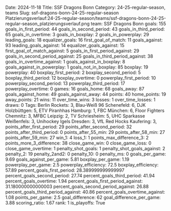 Date: 2024-11-18
Title: SSF Dragons Bonn
Category: 24-25-regular-season, teams
Slug: ssf-dragons-bonn-24-25-regular-season
Platzierungsverlauf:24-25-regular-season/teams/ssf-dragons-bonn-24-25-regular-season_platzierungsverlauf.png
team: SSF Dragons Bonn
goals: 155
goals_in_first_period: 44
goals_in_second_period: 43
goals_in_third_period: 65
goals_in_overtime: 3
goals_in_boxplay: 2
goals_in_powerplay: 29
leading_goals: 18
equalizer_goals: 16
first_goal_of_match: 11
goals_against: 93
leading_goals_against: 14
equalizer_goals_against: 15
first_goal_of_match_against: 5
goals_in_first_period_against: 29
goals_in_second_period_against: 25
goals_in_third_period_against: 38
goals_in_overtime_against: 1
goals_against_in_boxplay: 8
goals_against_in_powerplay: 1
goals_not_in_boxplay: 85
boxplay: 19
powerplay: 40
boxplay_first_period: 2
boxplay_second_period: 5
boxplay_third_period: 12
boxplay_overtime: 0
powerplay_first_period: 10
powerplay_second_period: 13
powerplay_third_period: 17
powerplay_overtime: 0
games: 16
goals_home: 68
goals_away: 87
goals_against_home: 49
goals_against_away: 44
points: 40
home_points: 19
away_points: 21
wins: 11
over_time_wins: 3
losses: 1
over_time_losses: 1
draws: 0
Tags:  Berlin Rockets: 3,  Blau-Weiß 96 Schenefeld: 6,  DJK Holzbüttgen: 5,  ETV Piranhhas Hamburg: 1,  FBC München: 6,  Floor Fighters Chemnitz: 3,  MFBC Leipzig: 2,  TV Schriesheim: 5,  UHC Sparkasse Weißenfels: 3,  Unihockey Igels Dresden: 3,  VfL Red Hocks Kaufering: 3,
points_after_first_period: 29
points_after_second_period: 32
points_after_third_period: 0
points_after_55_min: 29
points_after_58_min: 27
points_after_59_min: 27
win_1: 4
loss_1: 1
points_max_difference_3: 2
points_more_3_difference: 38
close_game_win: 0
close_game_loss: 0
close_game_overtime: 1
penalty_shot_goals: 1
penalty_shot_goals_against: 2
penalty_2: 19
penalty_2and2: 0
penalty_10: 0
penalty_ms: 0
goals_per_game: 9.69
goals_against_per_game: 5.81
boxplay_per_game: 1.19
powerplay_per_game: 2.5
powerplay_efficiency: 72.5
boxplay_efficiency: 57.89
percent_goals_first_period: 28.389999999999997
percent_goals_second_period: 27.74
percent_goals_third_period: 41.94
percent_goals_overtime: 1.94
percent_goals_first_period_against: 31.180000000000003
percent_goals_second_period_against: 26.88
percent_goals_third_period_against: 40.86
percent_goals_overtime_against: 1.08
points_per_game: 2.5
goal_difference: 62
goal_difference_per_game: 3.88
scoring_ratio: 1.67
rank: 1
is_playoffs: True
